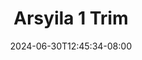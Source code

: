 --- 
title: "Arsyila 1  Trim"
description: "video bokep Arsyila 1  Trim   full vidio new"
date: 2024-06-30T12:45:34-08:00
file_code: "5wzh4nxdtju4"
draft: false
cover: "rilxbka2x06sf46m.jpg"
tags: ["Arsyila", "Trim", "bokep-indo", "bokep-viral", "bokep-ig"]
length: 1512
fld_id: "1483160"
foldername: "arsyila"
categories: ["arsyila"]
views: 0
---